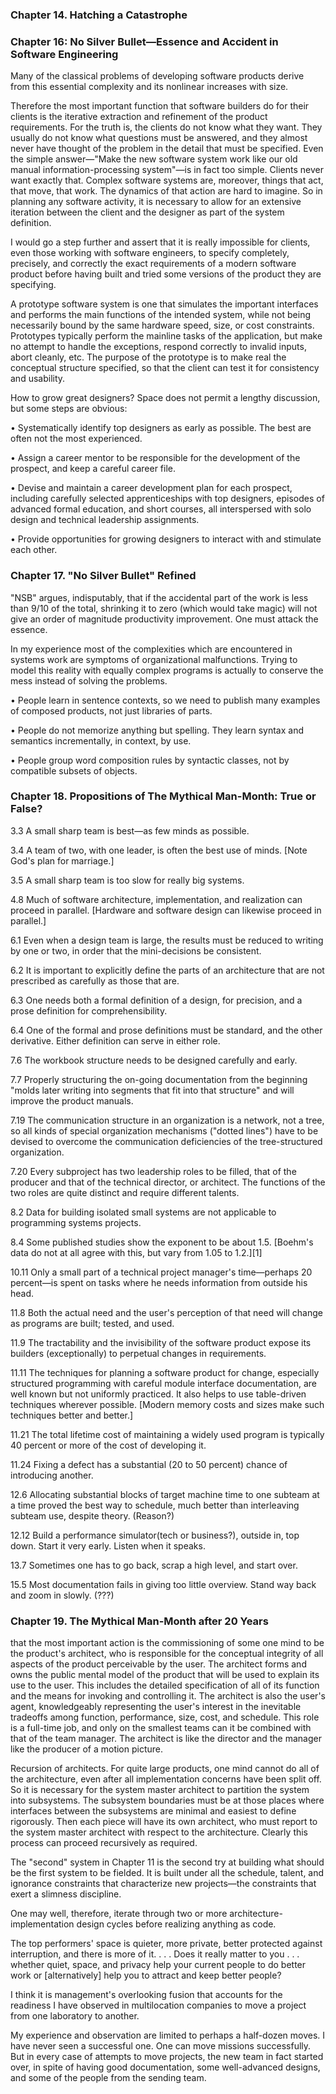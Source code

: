 ### Chapter 14. Hatching a Catastrophe

### Chapter 16: No Silver Bullet—Essence and Accident in Software Engineering

Many of the classical problems of developing software products derive from this essential complexity and its nonlinear increases with size.

Therefore the most important function that software builders do for their clients is the iterative extraction and refinement of the product requirements. For the truth is, the clients do not know what they want. They usually do not know what questions must be answered, and they almost never have thought of the problem in the detail that must be specified. Even the simple answer—"Make the new software system work like our old manual information-processing system"—is in fact too simple. Clients never want exactly that. Complex software systems are, moreover, things that act, that move, that work. The dynamics of that action are hard to imagine. So in planning any software activity, it is necessary to allow for an extensive iteration between the client and the designer as part of the system definition.

I would go a step further and assert that it is really impossible for clients, even those working with software engineers, to specify completely, precisely, and correctly the exact requirements of a modern software product before having built and tried some versions of the product they are specifying.

A prototype software system is one that simulates the important interfaces and performs the main functions of the intended system, while not being necessarily bound by the same hardware speed, size, or cost constraints. Prototypes typically perform the mainline tasks of the application, but make no attempt to handle the exceptions, respond correctly to invalid inputs, abort cleanly, etc. The purpose of the prototype is to make real the conceptual structure specified, so that the client can test it for consistency and usability.


How to grow great designers? Space does not permit a lengthy discussion, but some steps are obvious:

• Systematically identify top designers as early as possible. The best are often not the most experienced.

• Assign a career mentor to be responsible for the development of the prospect, and keep a careful career file.

• Devise and maintain a career development plan for each prospect, including carefully selected apprenticeships with top designers, episodes of advanced formal education, and short courses, all interspersed with solo design and technical leadership assignments.

• Provide opportunities for growing designers to interact with and stimulate each other.

### Chapter 17. "No Silver Bullet" Refined

"NSB" argues, indisputably, that if the accidental part of the work is less than 9/10 of the total, shrinking it to zero (which would take magic) will not give an order of magnitude productivity improvement. One must attack the essence.

In my experience most of the complexities which are encountered in systems work are symptoms of organizational malfunctions. Trying to model this reality with equally complex programs is actually to conserve the mess instead of solving the problems.

• People learn in sentence contexts, so we need to publish many examples of composed products, not just libraries of parts.

• People do not memorize anything but spelling. They learn syntax and semantics incrementally, in context, by use.

• People group word composition rules by syntactic classes, not by compatible subsets of objects.

### Chapter 18. Propositions of The Mythical Man-Month: True or False?

3.3 A small sharp team is best—as few minds as possible.

3.4 A team of two, with one leader, is often the best use of minds. [Note God's plan for marriage.]

3.5 A small sharp team is too slow for really big systems.

4.8 Much of software architecture, implementation, and realization can proceed in parallel. [Hardware and software design can likewise proceed in parallel.]

6.1 Even when a design team is large, the results must be reduced to writing by one or two, in order that the mini-decisions be consistent.

6.2 It is important to explicitly define the parts of an architecture that are not prescribed as carefully as those that are.

6.3 One needs both a formal definition of a design, for precision, and a prose definition for comprehensibility.

6.4 One of the formal and prose definitions must be standard, and the other derivative. Either definition can serve in either role.

7.6 The workbook structure needs to be designed carefully and early.

7.7 Properly structuring the on-going documentation from the beginning "molds later writing into segments that fit into that structure" and will improve the product manuals.

7.19 The communication structure in an organization is a network, not a tree, so all kinds of special organization mechanisms ("dotted lines") have to be devised to overcome the communication deficiencies of the tree-structured organization.

7.20 Every subproject has two leadership roles to be filled, that of the producer and that of the technical director, or architect. The functions of the two roles are quite distinct and require different talents.

8.2 Data for building isolated small systems are not applicable to programming systems projects.

8.4 Some published studies show the exponent to be about 1.5. [Boehm's data do not at all agree with this, but vary from 1.05 to 1.2.][1]

10.11 Only a small part of a technical project manager's time—perhaps 20 percent—is spent on tasks where he needs information from outside his head.

11.8 Both the actual need and the user's perception of that need will change as programs are built; tested, and used.

11.9 The tractability and the invisibility of the software product expose its builders (exceptionally) to perpetual changes in requirements.

11.11 The techniques for planning a software product for change, especially structured programming with careful module interface documentation, are well known but not uniformly practiced. It also helps to use table-driven techniques wherever possible. [Modern memory costs and sizes make such techniques better and better.]

11.21 The total lifetime cost of maintaining a widely used program is typically 40 percent or more of the cost of developing it.

11.24 Fixing a defect has a substantial (20 to 50 percent) chance of introducing another.

12.6 Allocating substantial blocks of target machine time to one subteam at a time proved the best way to schedule, much better than interleaving subteam use, despite theory. (Reason?)

12.12 Build a performance simulator(tech or business?), outside in, top down. Start it very early. Listen when it speaks.

13.7 Sometimes one has to go back, scrap a high level, and start over.

15.5 Most documentation fails in giving too little overview. Stand way back and zoom in slowly. (???)

### Chapter 19. The Mythical Man-Month after 20 Years

that the most important action is the commissioning of some one mind to be the product's architect, who is responsible for the conceptual integrity of all aspects of the product perceivable by the user. The architect forms and owns the public mental model of the product that will be used to explain its use to the user. This includes the detailed specification of all of its function and the means for invoking and controlling it. The architect is also the user's agent, knowledgeably representing the user's interest in the inevitable tradeoffs among function, performance, size, cost, and schedule. This role is a full-time job, and only on the smallest teams can it be combined with that of the team manager. The architect is like the director and the manager like the producer of a motion picture.

Recursion of architects. For quite large products, one mind cannot do all of the architecture, even after all implementation concerns have been split off. So it is necessary for the system master architect to partition the system into subsystems. The subsystem boundaries must be at those places where interfaces between the subsystems are minimal and easiest to define rigorously. Then each piece will have its own architect, who must report to the system master architect with respect to the architecture. Clearly this process can proceed recursively as required.

The "second" system in Chapter 11 is the second try at building what should be the first system to be fielded. It is built under all the schedule, talent, and ignorance constraints that characterize new projects—the constraints that exert a slimness discipline.

One may well, therefore, iterate through two or more architecture-implementation design cycles before realizing anything as code.

The top performers' space is quieter, more private, better protected against interruption, and there is more of it. . . . Does it really matter to you . . . whether quiet, space, and privacy help your current people to do better work or [alternatively] help you to attract and keep better people?

I think it is management's overlooking fusion that accounts for the readiness I have observed in multilocation companies to move a project from one laboratory to another.

My experience and observation are limited to perhaps a half-dozen moves. I have never seen a successful one. One can move missions successfully. But in every case of attempts to move projects, the new team in fact started over, in spite of having good documentation, some well-advanced designs, and some of the people from the sending team.
